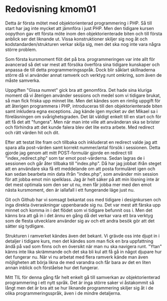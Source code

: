 ---
---
Redovisning kmom01
=========================

Detta är första mötet med objektorienterad programmering i PHP. Så till start har jag inte mycket att jämnföra i just PHP. Men den tidigare kursen oopython
gav ett första möte inom den objektorienterade biten och till första anblick ser det liknande ut. Vissa konstruktioner skiljer sig nog åt och kodstandarden/strukturen verkar skilja sig, men det ska nog inte vara några större problem.

Som första kursmoment flöt det på bra. programmeringen var inte allt för avancerad så det var mest att försöka överföra sina tidigare kunskaper och anpassa de till detta programmeringsspråk. Dock blir såklart skillnaderna större då vi använder annat ramverk och verktyg runt omkring, som även de måste samverka.

Uppgiften "Gissa numret" gick bra att genomföra. Det hade sina kluriga moment då vi återigen använder sessions och medel som vi tidigare brukat, så man fick friska upp minnet lite. Men det kändes som en rimlig uppgift för att återigen programmera i PHP, introduceras till den objektorienterade biten samt inkludera egna exceptions. Jag kände igen mycket av det Mikael sa i föreläsningen om svårighetsgraden. Det lät väldigt enkelt till en start och för att få det att "fungera". Men när man inte ville att använderan ska se brister och förhindra att det kunde falera blev det lite extra arbete. Med redirect och rätt värden hit och dit.

Efter att testat lite fram och tillbaka och inkluderat en redirect valde jag att spara alla post-värden samt korrekt nummer/antal försök i sessionen. Detta gjorde jag genom att mitt POST-formulär gjorde en redirect till "index_redirect.php" som tar emot post-värderna. Sedan lagras de i sessionen och går åter tillbaka till "index.php". Då har jag jobbat ifrån steget att en användare ska få ett meddelande om att posta formuläret igen och kan sedan bearbeta min data ifrån "index.php", som använder min session för att jobba emot min spelklass. Jag är helt säker på att min lösning inte är det mest optimala som den ser ut nu, men får jobba mer med den emot nästa kursmoment, den är iallafall i ett fungerande läge just nu.

Git och Github har vi somsagt bekantat oss med tidigare i designkursen och inga direkta överaskningar uppenbarade sig nu. Det var mest att färska upp minnet och komma in i det flödet som vi tidigare befunnit oss i. Men det känns bra att gå in i det ännu en gång då det verkar vara ett bra verktyg som de flesta utvecklare använder sig av och ett andra besök gör att det sätter sig tydligare.

Strukturen i ramverket kändes även det bekant. Vi grävde oss inte djupt in i detaljer i tidigare kurs, men det kändes som man fick en bra uppfattning ändå på vad som finns och en översikt när man nu ska navigera runt. "Ytan" känns inte lika skrämmande och det ska bli kul att få gå in något djupare hur det fungerar nu. När vi nu arbetat med flera ramverk kände man även möjligheten att börja likna de med varandra och får bara av det en liten annan inblick och förståelse hur det fungerar.

Mitt TIL för denna gång får helt enkelt gå till samverkan av objektorienterad programmering i ett nytt språk. Det är inga större saker vi åstakommit så långt men det är bra att se hur liknande programmering skiljer sig åt i de olika programmeringsspråk, även i de mindre detaljerna.
